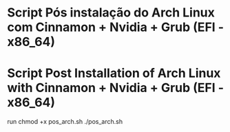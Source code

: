 # Script Pós instalação do Arch Linux com Cinnamon + Nvidia + Grub (EFI - x86_64)
# Script Post Installation of Arch Linux with Cinnamon + Nvidia + Grub (EFI - x86_64)

run chmod +x pos_arch.sh
./pos_arch.sh
